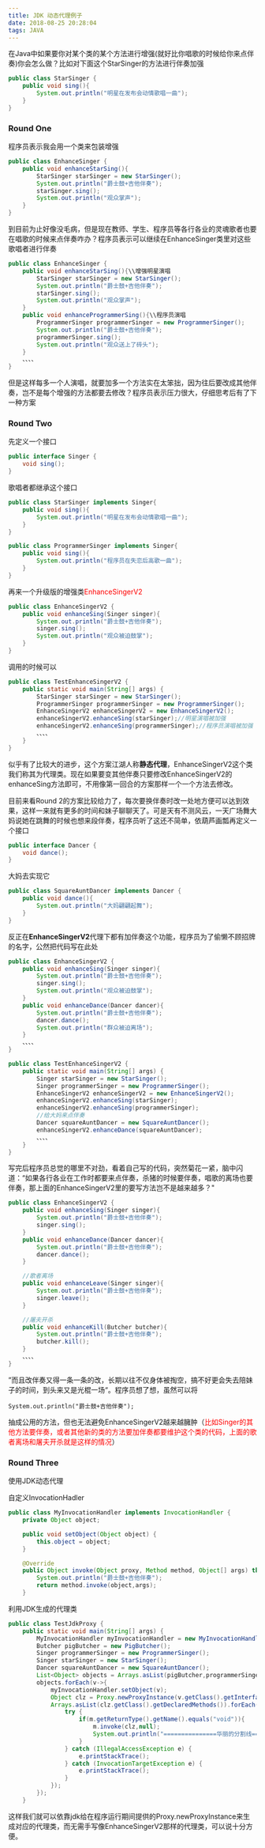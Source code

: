 ```yaml
---
title: JDK 动态代理例子
date: 2018-08-25 20:28:04
tags: JAVA
---
```




在Java中如果要你对某个类的某个方法进行增强(就好比你唱歌的时候给你来点伴奏)你会怎么做？比如对下面这个StarSinger的方法进行伴奏加强

```java
public class StarSinger {
    public void sing(){
        System.out.println("明星在发布会动情歌唱一曲");
    }
}
```

### Round One

程序员表示我会用一个类来包装增强

```java
public class EnhanceSinger {
    public void enhanceStarSing(){
        StarSinger starSinger = new StarSinger();
        System.out.println("爵士鼓+吉他伴奏");
        starSinger.sing();
        System.out.println("观众掌声");
    }
}
```

到目前为止好像没毛病，但是现在教师、学生、程序员等各行各业的灵魂歌者也要在唱歌的时候来点伴奏咋办？程序员表示可以继续在EnhanceSinger类里对这些歌唱者进行伴奏

```java
public class EnhanceSinger {
    public void enhanceStarSing(){\\增强明星演唱
        StarSinger starSinger = new StarSinger();
        System.out.println("爵士鼓+吉他伴奏");
        starSinger.sing();
        System.out.println("观众掌声");
    }
    public void enhanceProgrammerSing(){\\程序员演唱
        ProgrammerSinger programmerSinger = new ProgrammerSinger();
        System.out.println("爵士鼓+吉他伴奏");
        programmerSinger.sing();
        System.out.println("观众送上了砖头");
    }
    、、、、
}
```

但是这样每多一个人演唱，就要加多一个方法实在太笨拙，因为往后要改成其他伴奏，岂不是每个增强的方法都要去修改？程序员表示压力很大，仔细思考后有了下一种方案

### Round Two

先定义一个接口

```java
public interface Singer {
    void sing();
}
```

歌唱者都继承这个接口

```java
public class StarSinger implements Singer{
    public void sing(){
        System.out.println("明星在发布会动情歌唱一曲");
    }
}
```

```java
public class ProgrammerSinger implements Singer{
    public void sing(){
        System.out.println("程序员在失恋后高歌一曲");
    }
}
```

再来一个升级版的增强类<span style="color:red">EnhanceSingerV2</span>

```java
public class EnhanceSingerV2 {
    public void enhanceSing(Singer singer){
        System.out.println("爵士鼓+吉他伴奏");
        singer.sing();
        System.out.println("观众被迫鼓掌");
    }
}
```

调用的时候可以

```java
public class TestEnhanceSingerV2 {
    public static void main(String[] args) {
        StarSinger starSinger = new StarSinger();
        ProgrammerSinger programmerSinger = new ProgrammerSinger();
        EnhanceSingerV2 enhanceSingerV2 = new EnhanceSingerV2();
        enhanceSingerV2.enhanceSing(starSinger);//明星演唱被加强
        enhanceSingerV2.enhanceSing(programmerSinger);//程序员演唱被加强
        、、、、
    }
}
```

似乎有了比较大的进步，这个方案江湖人称**静态代理**，EnhanceSingerV2这个类我们称其为代理类。现在如果要变其他伴奏只要修改EnhanceSingerV2的enhanceSing方法即可，不用像第一回合的方案那样一个一个方法去修改。

目前来看Round 2的方案比较给力了，每次要换伴奏时改一处地方便可以达到效果，这样一来就有更多的时间和妹子聊聊天了。可是天有不测风云，一天广场舞大妈说她在跳舞的时候也想来段伴奏，程序员听了这还不简单，依葫芦画瓢再定义一个接口

```java
public interface Dancer {
    void dance();
}
```

大妈去实现它

```java
public class SquareAuntDancer implements Dancer {
    public void dance(){
        System.out.println("大妈翩翩起舞");
    }
}
```

反正在**EnhanceSingerV2**代理下都有加伴奏这个功能，程序员为了偷懒不顾招牌的名字，公然把代码写在此处

```java
public class EnhanceSingerV2 {
    public void enhanceSing(Singer singer){
        System.out.println("爵士鼓+吉他伴奏");
        singer.sing();
        System.out.println("观众被迫鼓掌");
    }
    public void enhanceDance(Dancer dancer){
        System.out.println("爵士鼓+吉他伴奏");
        dancer.dance();
        System.out.println("群众被迫离场");
    }
    、、、、
}
```

```java
public class TestEnhanceSingerV2 {
    public static void main(String[] args) {
        Singer starSinger = new StarSinger();
        Singer programmerSinger = new ProgrammerSinger();
        EnhanceSingerV2 enhanceSingerV2 = new EnhanceSingerV2();
        enhanceSingerV2.enhanceSing(starSinger);
        enhanceSingerV2.enhanceSing(programmerSinger);
        //给大妈来点伴奏
        Dancer squareAuntDancer = new SquareAuntDancer();
        enhanceSingerV2.enhanceDance(squareAuntDancer);
        、、、、
    }
}
```

写完后程序员总觉的哪里不对劲，看着自己写的代码，突然菊花一紧，脑中闪道：“如果各行各业在工作时都要来点伴奏，杀猪的时候要伴奏，唱歌的离场也要伴奏，那上面的EnhanceSingerV2里的要写方法岂不是越来越多？"

```java
public class EnhanceSingerV2 {
    public void enhanceSing(Singer singer){
        System.out.println("爵士鼓+吉他伴奏");
        singer.sing();
    }
    public void enhanceDance(Dancer dancer){
        System.out.println("爵士鼓+吉他伴奏");
        dancer.dance();
    }

	//歌者离场
    public void enhanceLeave(Singer singer){
        System.out.println("爵士鼓+吉他伴奏");
        singer.leave();
    }

	//屠夫开杀
    public void enhanceKill(Butcher butcher){
        System.out.println("爵士鼓+吉他伴奏");
        butcher.kill();
    }
    、、、、
}
```

”而且改伴奏又得一条一条的改，长期以往不仅身体被掏空，搞不好更会失去陪妹子的时间，到头来又是光棍一场“。程序员想了想，虽然可以将

```
System.out.println("爵士鼓+吉他伴奏");
```

抽成公用的方法，但也无法避免EnhanceSingerV2越来越臃肿（<span style="color:red">比如Singer的其他方法要伴奏，或者其他新的类的方法要加伴奏都要维护这个类的代码，上面的歌者离场和屠夫开杀就是这样的情况</span>）

### Round Three

使用JDK动态代理

自定义InvocationHadler

```java
public class MyInvocationHandler implements InvocationHandler {
    private Object object;

    public void setObject(Object object) {
        this.object = object;
    }

    @Override
    public Object invoke(Object proxy, Method method, Object[] args) throws Throwable {
        System.out.println("爵士鼓+吉他伴奏");
        return method.invoke(object,args);
    }

```

利用JDK生成的代理类

```java
public class TestJdkProxy {
    public static void main(String[] args) {
        MyInvocationHandler myInvocationHandler = new MyInvocationHandler();
        Butcher pigButcher = new PigButcher();
        Singer programmerSinger = new ProgrammerSinger();
        Singer starSinger = new StarSinger();
        Dancer squareAuntDancer = new SquareAuntDancer();
        List<Object> objects = Arrays.asList(pigButcher,programmerSinger,starSinger,squareAuntDancer);
        objects.forEach(v->{
            myInvocationHandler.setObject(v);
            Object clz = Proxy.newProxyInstance(v.getClass().getInterfaces()[0].getClassLoader(),v.getClass().getInterfaces(),myInvocationHandler);
            Arrays.asList(clz.getClass().getDeclaredMethods()).forEach(m->{
                try {
                    if(m.getReturnType().getName().equals("void")){
                        m.invoke(clz,null);
                        System.out.println("===============华丽的分割线==============");
                    }
                } catch (IllegalAccessException e) {
                    e.printStackTrace();
                } catch (InvocationTargetException e) {
                    e.printStackTrace();
                }
            });
        });
    }
```

这样我们就可以依靠jdk给在程序运行期间提供的Proxy.newProxyInstance来生成对应的代理类，而无需手写像EnhanceSingerV2那样的代理类，可以说十分方便。